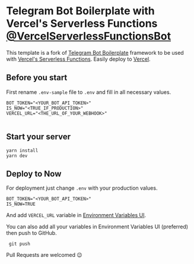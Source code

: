 Telegram Bot Boilerplate with Vercel's Serverless Functions [@VercelServerlessFunctionsBot](https://t.me/VercelServerlessFunctionsBot)
======================

This template  is a fork of [Telegram Bot Boilerplate](https://github.com/yakovlevyuri/telegram-bot-boilerplate) framework to be used with [Vercel's Serverless Functions](https://vercel.com/docs/v2/serverless-functions/introduction). Easily deploy to [Vercel](https://vercel.com).

## Before you start
First rename `.env-sample` file to `.env` and fill in all necessary values.
```
BOT_TOKEN="<YOUR_BOT_API_TOKEN>"
IS_NOW="<TRUE_IF_PRODUCTION>"
VERCEL_URL="<THE_URL_OF_YOUR_WEBHOOK>"


```


## Start your server

```
yarn install
yarn dev
```

## Deploy to Now
For deployment just change `.env` with your production values. 

```
BOT_TOKEN="<YOUR_BOT_API_TOKEN>"
IS_NOW=TRUE
```

And add `VERCEL_URL` variable in [Environment Variables UI](https://vercel.com/blog/environment-variables-ui).

You can also add all your variables in Environment Variables UI (preferred) then push to GitHub.

```
 git push
```

Pull Requests are welcomed 😉
